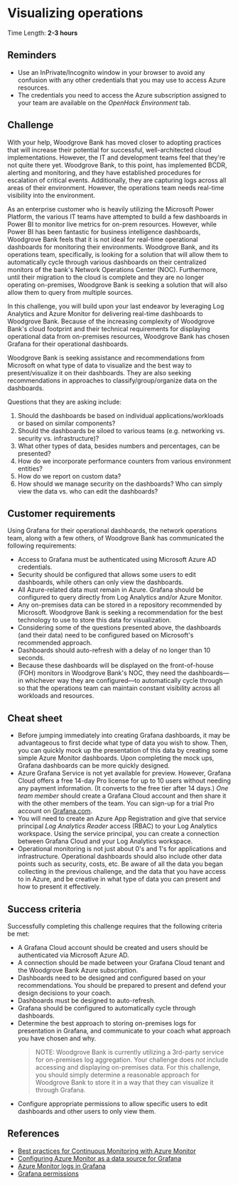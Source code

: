 # Visualizing operations

Time Length: **2-3 hours**

## Reminders

* Use an InPrivate/Incognito window in your browser to avoid any confusion with any other credentials that you may use to access Azure resources.
* The credentials you need to access the Azure subscription assigned to your team are available on the _OpenHack Environment_ tab.

## Challenge

With your help, Woodgrove Bank has moved closer to adopting practices that will increase their potential for successful, well-architected cloud implementations. However, the IT and development teams feel that they're not quite there yet. Woodgrove Bank, to this point, has implemented BCDR, alerting and monitoring, and they have established procedures for escalation of critical events. Additionally, they are capturing logs across all areas of their environment. However, the operations team needs real-time visibility into the environment.

As an enterprise customer who is heavily utilizing the Microsoft Power Platform, the various IT teams have attempted to build a few dashboards in Power BI to monitor live metrics for on-prem resources. However, while Power BI has been fantastic for business intelligence dashboards, Woodgrove Bank feels that it is not ideal for real-time operational dashboards for monitoring their environments. Woodgrove Bank, and its operations team, specifically, is looking for a solution that will allow them to automatically cycle through various dashboards on their centralized monitors of the bank's Network Operations Center (NOC). Furthermore, until their migration to the cloud is complete and they are no longer operating on-premises, Woodgrove Bank is seeking a solution that will also allow them to query from multiple sources.

In this challenge, you will build upon your last endeavor by leveraging Log Analytics and Azure Monitor for delivering real-time dashboards to Woodgrove Bank. Because of the increasing complexity of Woodgrove Bank's cloud footprint and their technical requirements for displaying operational data from on-premises resources, Woodgrove Bank has chosen Grafana for their operational dashboards.

Woodgrove Bank is seeking assistance and recommendations from Microsoft on what type of data to visualize and the best way to present/visualize it on their dashboards. They are also seeking recommendations in approaches to classify/group/organize data on the dashboards.

Questions that they are asking include:

1) Should the dashboards be based on individual applications/workloads or based on similar components?
2) Should the dashboards be siloed to various teams (e.g. networking vs. security vs. infrastructure)?
3) What other types of data, besides numbers and percentages, can be presented?
4) How do we incorporate performance counters from various environment entities?
5) How do we report on custom data?
6) How should we manage security on the dashboards? Who can simply view the data vs. who can edit the dashboards?

## Customer requirements

Using Grafana for their operational dashboards, the network operations team, along with a few others, of Woodgrove Bank has communicated the following requirements:

* Access to Grafana must be authenticated using Microsoft Azure AD credentials.
* Security should be configured that allows some users to edit dashboards, while others can only view the dashboards.
* All Azure-related data must remain in Azure. Grafana should be configured to query directly from Log Analytics and/or Azure Monitor.
* Any on-premises data can be stored in a repository recommended by Microsoft. Woodgrove Bank is seeking a recommendation for the best technology to use to store this data for visualization.
* Considering some of the questions presented above, the dashboards (and their data) need to be configured based on Microsoft's recommended approach.
* Dashboards should auto-refresh with a delay of no longer than 10 seconds.
* Because these dashboards will be displayed on the front-of-house (FOH) monitors in Woodgrove Bank's NOC, they need the dashboards&mdash;in whichever way they are configured&mdash;to automatically cycle through so that the operations team can maintain constant visibility across all workloads and resources.

## Cheat sheet

* Before jumping immediately into creating Grafana dashboards, it may be advantageous to first decide what type of data you wish to show. Then, you can quickly mock up the presentation of this data by creating some simple Azure Monitor dashboards. Upon completing the mock ups, Grafana dashboards can be more quickly designed.
* Azure Grafana Service is not yet available for preview. However, Grafana Cloud offers a free 14-day Pro license for up to 10 users without needing any payment information. (It converts to the free tier after 14 days.) _One team member_ should create a Grafana Cloud account and then share it with the other members of the team. You can sign-up for a trial Pro account on <a href="https://grafana.com/auth/sign-up/create-user?pg=prod-cloud-pricing&plcmt=pro" target="_blank">Grafana.com</a>.
* You will need to create an Azure App Registration and give that service principal _Log Analytics Reader_ access (RBAC) to your Log Analytics workspace.  Using the service principal, you can create a connection between Grafana Cloud and your Log Analytics workspace.
* Operational monitoring is not just about 0's and 1's for applications and infrastructure. Operational dashboards should also include other data points such as security, costs, etc. Be aware of all the data you began collecting in the previous challenge, and the data that you have access to in Azure, and be creative in what type of data you can present and how to present it effectively.

## Success criteria

Successfully completing this challenge requires that the following criteria be met:

* A Grafana Cloud account should be created and users should be authenticated via Microsoft Azure AD.
* A connection should be made between your Grafana Cloud tenant and the Woodgrove Bank Azure subscription.
* Dashboards need to be designed and configured based on your recommendations. You should be prepared to present and defend your design decisions to your coach.
* Dashboards must be designed to auto-refresh.
* Grafana should be configured to automatically cycle through dashboards.
* Determine the best approach to storing on-premises logs for presentation in Grafana, and communicate to your coach what approach you have chosen and why.
  > NOTE: Woodgrove Bank is currently utilizing a 3rd-party service for on-premises log aggregation. Your challenge does _not_ include accessing and displaying on-premises data. For this challenge, you should simply determine a reasonable approach for Woodgrove Bank to store it in a way that they can visualize it through Grafana.
* Configure appropriate permissions to allow specific users to edit dashboards and other users to only view them.

## References

* <a href="https://azure.microsoft.com/blog/7-best-practices-for-continuous-monitoring-with-azure-monitor/" target="_blank">Best practices for Continuous Monitoring with Azure Monitor</a>
* <a href="https://grafana.com/grafana/plugins/grafana-azure-monitor-datasource/" target="_blank">Configuring Azure Monitor as a data source for Grafana</a>
* <a href="https://azure.microsoft.com/blog/azure-monitor-logs-in-grafana-now-in-public-preview/" target="_blank">Azure Monitor logs in Grafana</a>
* <a href="https://grafana.com/docs/grafana/latest/permissions/dashboard-folder-permissions/" target="_blank">Grafana permissions</a>
